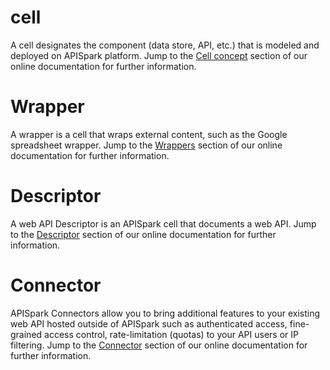# cell
A cell designates the component (data store, API, etc.) that is modeled and deployed on APISpark platform.
Jump to the [Cell concept](technical-resources/apispark/guide/explore/overview "Cell concept") section of our online documentation for further information.

# Wrapper
A wrapper is a cell that wraps external content, such as the Google spreadsheet wrapper.
Jump to the [Wrappers](technical-resources/apispark/guide/store/wrappers/overview "Wrappers") section of our online documentation for further information.

# Descriptor
A web API Descriptor is an APISpark cell that documents a web API.
Jump to the [Descriptor](technical-resources/apispark/guide/document/overview "Descriptor") section of our online documentation for further information.

# Connector
APISpark Connectors allow you to bring additional features to your existing web API hosted outside of APISpark such as authenticated access, fine-grained access control, rate-limitation (quotas) to your API users or IP filtering.
Jump to the [Connector](technical-resources/apispark/guide/manage/connectors "Connector") section of our online documentation for further information.
